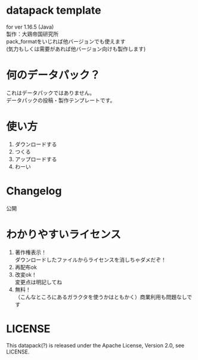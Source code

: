 # datapack template
for ver 1.16.5 (Java)  
製作：大鶏帝国研究所  
pack_formatをいじれば他バージョンでも使えます  
(気力もしくは需要があれば他バージョン向けも製作します)

# 何のデータパック？
これはデータパックではありません。  
データパックの投稿・製作テンプレートです。

# 使い方
1. ダウンロードする
2. つくる
3. アップロードする
4. わーい

# Changelog
公開

# わかりやすいライセンス
1. 著作権表示！  
ダウンロードしたファイルからライセンスを消しちゃダメだぞ！  
2. 再配布ok  
3. 改変ok！  
変更点は明記してね  
4. 無料！  
（こんなところにあるガラクタを使うかはともかく）商業利用も問題なしです  

# LICENSE
This datapack(?) is released under the Apache License, Version 2.0, see LICENSE.  
